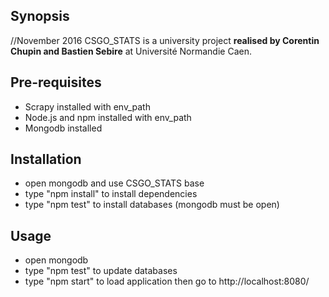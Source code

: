 ## Synopsis
//November 2016
CSGO_STATS is a university project **realised by Corentin Chupin and Bastien Sebire** at Université Normandie Caen.

## Pre-requisites
- Scrapy installed with env_path
- Node.js and npm installed with env_path
- Mongodb installed

## Installation
- open mongodb and use CSGO_STATS base
- type "npm install" to install dependencies
- type "npm test" to install databases (mongodb must be open)

## Usage
- open mongodb
- type "npm test" to update databases
- type "npm start" to load application then go to http://localhost:8080/
